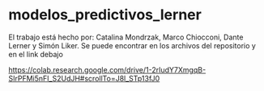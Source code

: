 # modelos_predictivos_lerner

El trabajo está hecho por: Catalina Mondrzak, Marco Chiocconi, Dante Lerner y Simón Liker. Se puede encontrar en los archivos del repositorio y en el link debajo

https://colab.research.google.com/drive/1-2rIudY7XmgqB-SIrPFMi5nFI_S2UdJH#scrollTo=J8l_STp13fJ0
